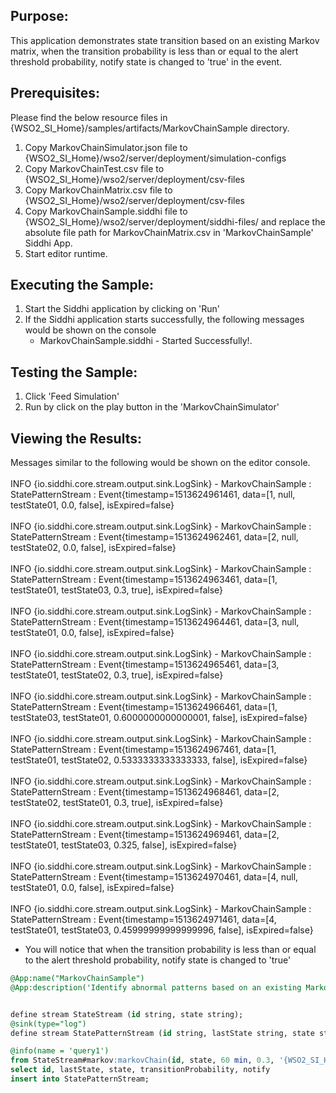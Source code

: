 

## Purpose:
This application demonstrates state transition based on an existing Markov matrix, when the transition probability is less than or equal to the alert threshold probability, notify state is changed to 'true' in the event.

## Prerequisites:
Please find the below resource files in {WSO2_SI_Home}/samples/artifacts/MarkovChainSample directory.

1. Copy MarkovChainSimulator.json file to {WSO2_SI_Home}/wso2/server/deployment/simulation-configs
2. Copy MarkovChainTest.csv file to {WSO2_SI_Home}/wso2/server/deployment/csv-files
3. Copy MarkovChainMatrix.csv file to {WSO2_SI_Home}/wso2/server/deployment/csv-files
4. Copy MarkovChainSample.siddhi file to {WSO2_SI_Home}/wso2/server/deployment/siddhi-files/ and replace the absolute file path for MarkovChainMatrix.csv in 'MarkovChainSample' Siddhi App.
5. Start editor runtime.

## Executing the Sample:
1. Start the Siddhi application by clicking on 'Run'
2. If the Siddhi application starts successfully, the following messages would be shown on the console
    * MarkovChainSample.siddhi - Started Successfully!.

## Testing the Sample:
1. Click 'Feed Simulation'
2. Run by click on the play button in the 'MarkovChainSimulator'

## Viewing the Results:
Messages similar to the following would be shown on the editor console.<br/><br/>
INFO {io.siddhi.core.stream.output.sink.LogSink} - MarkovChainSample : StatePatternStream : Event{timestamp=1513624961461, data=[1, null, testState01, 0.0, false], isExpired=false}<br/><br/>
INFO {io.siddhi.core.stream.output.sink.LogSink} - MarkovChainSample : StatePatternStream : Event{timestamp=1513624962461, data=[2, null, testState02, 0.0, false], isExpired=false}<br/><br/>
INFO {io.siddhi.core.stream.output.sink.LogSink} - MarkovChainSample : StatePatternStream : Event{timestamp=1513624963461, data=[1, testState01, testState03, 0.3, true], isExpired=false}<br/><br/>
INFO {io.siddhi.core.stream.output.sink.LogSink} - MarkovChainSample : StatePatternStream : Event{timestamp=1513624964461, data=[3, null, testState01, 0.0, false], isExpired=false}<br/><br/>
INFO {io.siddhi.core.stream.output.sink.LogSink} - MarkovChainSample : StatePatternStream : Event{timestamp=1513624965461, data=[3, testState01, testState02, 0.3, true], isExpired=false}<br/><br/>
INFO {io.siddhi.core.stream.output.sink.LogSink} - MarkovChainSample : StatePatternStream : Event{timestamp=1513624966461, data=[1, testState03, testState01, 0.6000000000000001, false], isExpired=false}<br/><br/>
INFO {io.siddhi.core.stream.output.sink.LogSink} - MarkovChainSample : StatePatternStream : Event{timestamp=1513624967461, data=[1, testState01, testState02, 0.5333333333333333, false], isExpired=false}<br/><br/>
INFO {io.siddhi.core.stream.output.sink.LogSink} - MarkovChainSample : StatePatternStream : Event{timestamp=1513624968461, data=[2, testState02, testState01, 0.3, true], isExpired=false}<br/><br/>
INFO {io.siddhi.core.stream.output.sink.LogSink} - MarkovChainSample : StatePatternStream : Event{timestamp=1513624969461, data=[2, testState01, testState03, 0.325, false], isExpired=false}<br/><br/>
INFO {io.siddhi.core.stream.output.sink.LogSink} - MarkovChainSample : StatePatternStream : Event{timestamp=1513624970461, data=[4, null, testState01, 0.0, false], isExpired=false}<br/><br/>
INFO {io.siddhi.core.stream.output.sink.LogSink} - MarkovChainSample : StatePatternStream : Event{timestamp=1513624971461, data=[4, testState01, testState03, 0.45999999999999996, false], isExpired=false}

* You will notice that when the transition probability is less than or equal to the alert threshold probability, notify state is changed to 'true'

```sql
@App:name("MarkovChainSample")
@App:description('Identify abnormal patterns based on an existing Markov matrix.')


define stream StateStream (id string, state string);
@sink(type="log")
define stream StatePatternStream (id string, lastState string, state string, transitionProbability double, notify bool);

@info(name = 'query1')
from StateStream#markov:markovChain(id, state, 60 min, 0.3, '{WSO2_SI_Home}/wso2/editor/deployment/csv-files/MarkovChainMatrix.csv', false)
select id, lastState, state, transitionProbability, notify
insert into StatePatternStream;
```